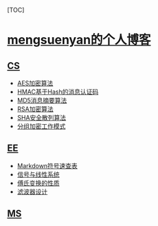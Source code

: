 ﻿<span id='toc'></span>
[TOC]

# [mengsuenyan的个人博客](#toc)


## [CS](#toc)


- [AES加密算法](docs/CS/AES加密算法.html)
- [HMAC基于Hash的消息认证码](docs/CS/HMAC基于Hash的消息认证码.html)
- [MD5消息摘要算法](docs/CS/MD5消息摘要算法.html)
- [RSA加密算法](docs/CS/RSA加密算法.html)
- [SHA安全散列算法](docs/CS/SHA安全散列算法.html)
- [分组加密工作模式](docs/CS/分组加密工作模式.html)
## [EE](#toc)


- [Markdown符号速查表](docs/EE/Markdown符号速查表.html)
- [信号与线性系统](docs/EE/信号与线性系统.html)
- [傅氏变换的性质](docs/EE/傅氏变换的性质.html)
- [滤波器设计](docs/EE/滤波器设计.html)
## [MS](#toc)


